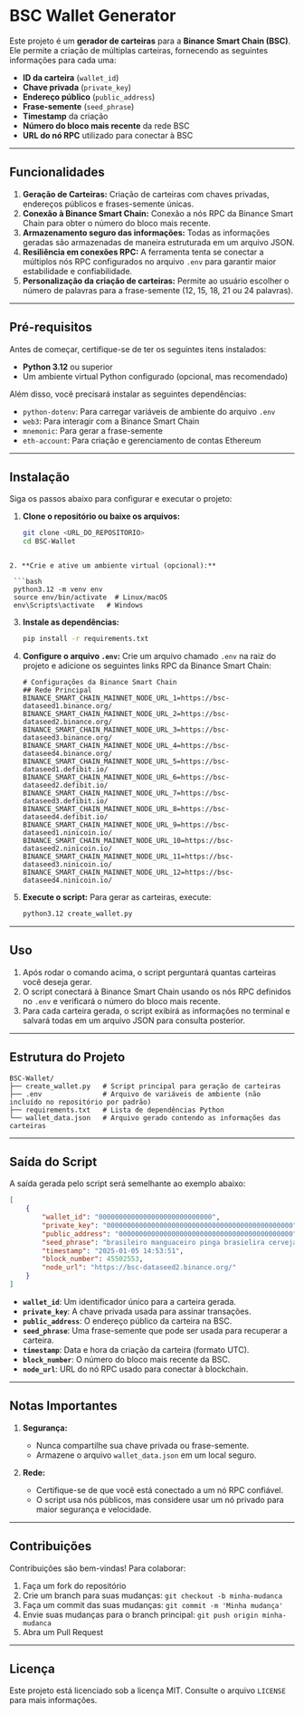 # BSC Wallet Generator

Este projeto é um **gerador de carteiras** para a **Binance Smart Chain (BSC)**. Ele permite a criação de múltiplas carteiras, fornecendo as seguintes informações para cada uma:

- **ID da carteira** (`wallet_id`)
- **Chave privada** (`private_key`)
- **Endereço público** (`public_address`)
- **Frase-semente** (`seed_phrase`)
- **Timestamp** da criação
- **Número do bloco mais recente** da rede BSC
- **URL do nó RPC** utilizado para conectar à BSC

---

## **Funcionalidades**

1. **Geração de Carteiras:** Criação de carteiras com chaves privadas, endereços públicos e frases-semente únicas.
2. **Conexão à Binance Smart Chain:** Conexão a nós RPC da Binance Smart Chain para obter o número do bloco mais recente.
3. **Armazenamento seguro das informações:** Todas as informações geradas são armazenadas de maneira estruturada em um arquivo JSON.
4. **Resiliência em conexões RPC:** A ferramenta tenta se conectar a múltiplos nós RPC configurados no arquivo `.env` para garantir maior estabilidade e confiabilidade.
5. **Personalização da criação de carteiras:** Permite ao usuário escolher o número de palavras para a frase-semente (12, 15, 18, 21 ou 24 palavras).

---

## **Pré-requisitos**

Antes de começar, certifique-se de ter os seguintes itens instalados:

- **Python 3.12** ou superior
- Um ambiente virtual Python configurado (opcional, mas recomendado)

Além disso, você precisará instalar as seguintes dependências:

- `python-dotenv`: Para carregar variáveis de ambiente do arquivo `.env`
- `web3`: Para interagir com a Binance Smart Chain
- `mnemonic`: Para gerar a frase-semente
- `eth-account`: Para criação e gerenciamento de contas Ethereum

---

## **Instalação**

Siga os passos abaixo para configurar e executar o projeto:

1. **Clone o repositório ou baixe os arquivos:**

   ```bash
   git clone <URL_DO_REPOSITORIO>
   cd BSC-Wallet
   
  ```

2. **Crie e ative um ambiente virtual (opcional):**

   ```bash
   python3.12 -m venv env
   source env/bin/activate  # Linux/macOS
   env\Scripts\activate   # Windows
   ```

3. **Instale as dependências:**

   ```bash
   pip install -r requirements.txt
   ```

4. **Configure o arquivo `.env`:**
   Crie um arquivo chamado `.env` na raiz do projeto e adicione os seguintes links RPC da Binance Smart Chain:

   ```env
   # Configurações da Binance Smart Chain
   ## Rede Principal
   BINANCE_SMART_CHAIN_MAINNET_NODE_URL_1=https://bsc-dataseed1.binance.org/
   BINANCE_SMART_CHAIN_MAINNET_NODE_URL_2=https://bsc-dataseed2.binance.org/
   BINANCE_SMART_CHAIN_MAINNET_NODE_URL_3=https://bsc-dataseed3.binance.org/
   BINANCE_SMART_CHAIN_MAINNET_NODE_URL_4=https://bsc-dataseed4.binance.org/
   BINANCE_SMART_CHAIN_MAINNET_NODE_URL_5=https://bsc-dataseed1.defibit.io/
   BINANCE_SMART_CHAIN_MAINNET_NODE_URL_6=https://bsc-dataseed2.defibit.io/
   BINANCE_SMART_CHAIN_MAINNET_NODE_URL_7=https://bsc-dataseed3.defibit.io/
   BINANCE_SMART_CHAIN_MAINNET_NODE_URL_8=https://bsc-dataseed4.defibit.io/
   BINANCE_SMART_CHAIN_MAINNET_NODE_URL_9=https://bsc-dataseed1.ninicoin.io/
   BINANCE_SMART_CHAIN_MAINNET_NODE_URL_10=https://bsc-dataseed2.ninicoin.io/
   BINANCE_SMART_CHAIN_MAINNET_NODE_URL_11=https://bsc-dataseed3.ninicoin.io/
   BINANCE_SMART_CHAIN_MAINNET_NODE_URL_12=https://bsc-dataseed4.ninicoin.io/
   ```

5. **Execute o script:**
   Para gerar as carteiras, execute:

   ```bash
   python3.12 create_wallet.py
   ```

---

## **Uso**

1. Após rodar o comando acima, o script perguntará quantas carteiras você deseja gerar.
2. O script conectará à Binance Smart Chain usando os nós RPC definidos no `.env` e verificará o número do bloco mais recente.
3. Para cada carteira gerada, o script exibirá as informações no terminal e salvará todas em um arquivo JSON para consulta posterior.

---

## **Estrutura do Projeto**

```plaintext
BSC-Wallet/
├── create_wallet.py   # Script principal para geração de carteiras
├── .env               # Arquivo de variáveis de ambiente (não incluído no repositório por padrão)
├── requirements.txt   # Lista de dependências Python
└── wallet_data.json   # Arquivo gerado contendo as informações das carteiras
```

---

## **Saída do Script**

A saída gerada pelo script será semelhante ao exemplo abaixo:

```json
[
    {
        "wallet_id": "0000000000000000000000000000",
        "private_key": "0000000000000000000000000000000000000000000000",
        "public_address": "0000000000000000000000000000000000000000000",
        "seed_phrase": "brasileiro manguaceiro pinga brasielira cerveja beba com moderação caboco mineiro comedor queijo",
        "timestamp": "2025-01-05 14:53:51",
        "block_number": 45502553,
        "node_url": "https://bsc-dataseed2.binance.org/"
    }
]

```

- **`wallet_id`**: Um identificador único para a carteira gerada.
- **`private_key`**: A chave privada usada para assinar transações.
- **`public_address`**: O endereço público da carteira na BSC.
- **`seed_phrase`**: Uma frase-semente que pode ser usada para recuperar a carteira.
- **`timestamp`**: Data e hora da criação da carteira (formato UTC).
- **`block_number`**: O número do bloco mais recente da BSC.
- **`node_url`**: URL do nó RPC usado para conectar à blockchain.

---

## **Notas Importantes**

1. **Segurança:**
   - Nunca compartilhe sua chave privada ou frase-semente.
   - Armazene o arquivo `wallet_data.json` em um local seguro.

2. **Rede:**
   - Certifique-se de que você está conectado a um nó RPC confiável.
   - O script usa nós públicos, mas considere usar um nó privado para maior segurança e velocidade.

---

## **Contribuições**

Contribuições são bem-vindas! Para colaborar:

1. Faça um fork do repositório
2. Crie um branch para suas mudanças: `git checkout -b minha-mudanca`
3. Faça um commit das suas mudanças: `git commit -m 'Minha mudança'`
4. Envie suas mudanças para o branch principal: `git push origin minha-mudanca`
5. Abra um Pull Request

---

## **Licença**

Este projeto está licenciado sob a licença MIT. Consulte o arquivo `LICENSE` para mais informações.
